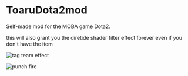 # ToaruDota2mod
Self-made mod for the MOBA game Dota2.

this will also grant you the diretide shader filter effect forever even if you don't have the item

![tag team effect](https://files.catbox.moe/ag6h7l.gif)


![punch fire](https://files.catbox.moe/rtu91g.gif)


